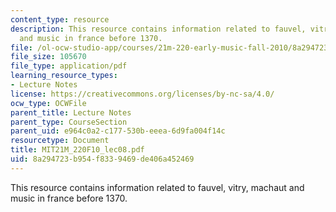 ```yaml
---
content_type: resource
description: This resource contains information related to fauvel, vitry, machaut
  and music in france before 1370.
file: /ol-ocw-studio-app/courses/21m-220-early-music-fall-2010/8a294723b954f8339469de406a452469_MIT21M_220F10_lec08.pdf
file_size: 105670
file_type: application/pdf
learning_resource_types:
- Lecture Notes
license: https://creativecommons.org/licenses/by-nc-sa/4.0/
ocw_type: OCWFile
parent_title: Lecture Notes
parent_type: CourseSection
parent_uid: e964c0a2-c177-530b-eeea-6d9fa004f14c
resourcetype: Document
title: MIT21M_220F10_lec08.pdf
uid: 8a294723-b954-f833-9469-de406a452469
---
```

This resource contains information related to fauvel, vitry, machaut and music in france before 1370.
